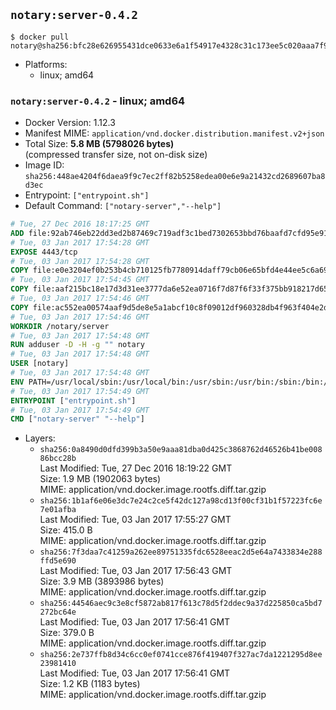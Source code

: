 ## `notary:server-0.4.2`

```console
$ docker pull notary@sha256:bfc28e626955431dce0633e6a1f54917e4328c31c173ee5c020aaa7f99786d86
```

-	Platforms:
	-	linux; amd64

### `notary:server-0.4.2` - linux; amd64

-	Docker Version: 1.12.3
-	Manifest MIME: `application/vnd.docker.distribution.manifest.v2+json`
-	Total Size: **5.8 MB (5798026 bytes)**  
	(compressed transfer size, not on-disk size)
-	Image ID: `sha256:448ae4204f6daea9f9c7ec2ff82b5258edea00e6e9a21432cd2689607ba8d3ec`
-	Entrypoint: `["entrypoint.sh"]`
-	Default Command: `["notary-server","--help"]`

```dockerfile
# Tue, 27 Dec 2016 18:17:25 GMT
ADD file:92ab746eb22dd3ed2b87469c719adf3c1bed7302653bbd76baafd7cfd95e911e in / 
# Tue, 03 Jan 2017 17:54:28 GMT
EXPOSE 4443/tcp
# Tue, 03 Jan 2017 17:54:28 GMT
COPY file:e0e3204ef0b253b4cb710125fb7780914daff79cb06e65bfd4e44ee5c6a69a75 in /notary/server/ 
# Tue, 03 Jan 2017 17:54:45 GMT
COPY file:aaf215bc18e17d3d31ee3777da6e52ea0716f7d87f6f33f375bb918217d65f6a in /notary/server/ 
# Tue, 03 Jan 2017 17:54:46 GMT
COPY file:ac552ea00574aaf9d5de8e5a1abcf10c8f09012df960328db4f963f404e2d409 in /notary/server/ 
# Tue, 03 Jan 2017 17:54:46 GMT
WORKDIR /notary/server
# Tue, 03 Jan 2017 17:54:48 GMT
RUN adduser -D -H -g "" notary
# Tue, 03 Jan 2017 17:54:48 GMT
USER [notary]
# Tue, 03 Jan 2017 17:54:48 GMT
ENV PATH=/usr/local/sbin:/usr/local/bin:/usr/sbin:/usr/bin:/sbin:/bin:/notary/server
# Tue, 03 Jan 2017 17:54:49 GMT
ENTRYPOINT ["entrypoint.sh"]
# Tue, 03 Jan 2017 17:54:49 GMT
CMD ["notary-server" "--help"]
```

-	Layers:
	-	`sha256:0a8490d0dfd399b3a50e9aaa81dba0d425c3868762d46526b41be00886bcc28b`  
		Last Modified: Tue, 27 Dec 2016 18:19:22 GMT  
		Size: 1.9 MB (1902063 bytes)  
		MIME: application/vnd.docker.image.rootfs.diff.tar.gzip
	-	`sha256:1b1af6e06e3dc7e24c2ce5f42dc127a98cd13f00cf31b1f57223fc6e7e01afba`  
		Last Modified: Tue, 03 Jan 2017 17:55:27 GMT  
		Size: 415.0 B  
		MIME: application/vnd.docker.image.rootfs.diff.tar.gzip
	-	`sha256:7f3daa7c41259a262ee89751335fdc6528eeac2d5e64a7433834e288ffd5e690`  
		Last Modified: Tue, 03 Jan 2017 17:56:43 GMT  
		Size: 3.9 MB (3893986 bytes)  
		MIME: application/vnd.docker.image.rootfs.diff.tar.gzip
	-	`sha256:44546aec9c3e8cf5872ab817f613c78d5f2ddec9a37d225850ca5bd7272bc64e`  
		Last Modified: Tue, 03 Jan 2017 17:56:41 GMT  
		Size: 379.0 B  
		MIME: application/vnd.docker.image.rootfs.diff.tar.gzip
	-	`sha256:2e737ffb8d34c6cc0ef0741cce876f419407f327ac7da1221295d8ee23981410`  
		Last Modified: Tue, 03 Jan 2017 17:56:41 GMT  
		Size: 1.2 KB (1183 bytes)  
		MIME: application/vnd.docker.image.rootfs.diff.tar.gzip
